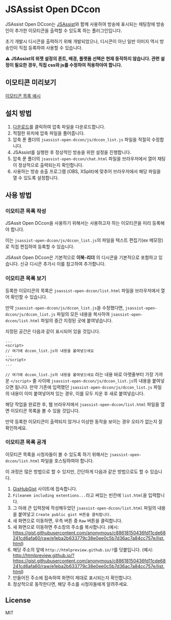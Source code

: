 JSAssist Open DCcon
===

JSAssist Open DCcon는 [JSAssist](http://js-almighty.com/jsassist/)와 함께 사용하여 방송에 표시되는 채팅창에 방송인이 추가한 이모티콘을 출력할 수 있도록 하는 플러그인입니다.

초기 개발시 디시콘을 출력하기 위해 개발되었으나, 디시콘이 아닌 일반 이미지 역시 방송인이 직접 등록하여 사용할 수 있습니다.

:warning: **JSAssist의 위젯 설정의 폰트, 배경, 플랫폼 선택은 현재 동작하지 않습니다. 관련 설정이 필요한 경우, 직접 css와 js를 수정하여 적용하야여 합니다.**

## 이모티콘 미리보기

[이모티콘 목록 예시](http://htmlpreview.github.io/?https://gist.githubusercontent.com/anonymous/c88618150436fd11cde68241cd6afa60/raw/e1eba2b633779c38e0ee0c5b7d36ac7a84cc757e/list.html)

## 설치 방법

1. [다운로드](https://github.com/rishubil/jsassist-open-dccon/archive/master.zip)를 클릭하여 압축 파일을 다운로드합니다.
2. 적절한 위치에 압축 파일을 풀어줍니다.
3. 압축 푼 폴더의 `jsassist-open-dccon/js/dccon_list.js` 파일을 적절히 수정합니다.
4. JSAssist를 실행한 후 정상적인 방송을 위한 설정을 진행합니다.
5. 압축 푼 폴더의 `jsassist-open-dccon/chat.html` 파일을 브라우저에서 열어 채팅이 정상적으로 출력되는지 확인합니다.
6. 사용하는 방송 송출 프로그램 (OBS, XSplit)에 맞추어 브라우저에서 해당 파일을 열 수 있도록 설정합니다.

## 사용 방법

### 이모티콘 목록 작성

JSAssit Open DCcon을 사용하기 위해서는 사용하고자 하는 이모티콘을 미리 등록해야 합니다.

이는 `jsassist-open-dccon/js/dccon_list.js`의 파일을 텍스트 편집기(ex 메모장)로 직접 편집하여 등록할 수 있습니다.

JSAssit Open DCcon은 기본적으로 **이북-리더** 의 디시콘을 기본적으로 포함하고 있습니다. 신규 디시콘 추가시 이를 참고하여 추가합니다.

### 이모티콘 목록 보기

등록한 이모티콘의 목록은 `jsassist-open-dccon/list.html` 파일을 브라우저에서 열어 확인할 수 있습니다.

만약 `jsassist-open-dccon/js/dccon_list.js`을 수정했다면, `jsassist-open-dccon/js/dccon_list.js` 파일의 모든 내용을 복사하여
`jsassist-open-dccon/list.html` 파일의 중간 지정된 곳에 붙여넣습니다.

지정된 공간은 다음과 같이 표시되어 있을 것입니다.

```
...
<script>
// 여기에 dccon_list.js의 내용을 붙여넣으세요
...
</script>
...
```

`// 여기에 dccon_list.js의 내용을 붙여넣으세요` 라는 내용 바로 아랫줄부터 가장 가까운 `</script>` 줄 사이에 `jsassist-open-dccon/js/dccon_list.js`의 내용을 붙여넣으면 됩니다. 만약 기존에 입력했던 `jsassist-open-dccon/js/dccon_list.js` 파일의 내용이 이미 붙여넣어져 있는 경우, 이를 모두 지운 후 새로 붙여넣습니다.

해당 작업을 완료한 후, 웹 브라우저에서 `jsassist-open-dccon/list.html` 파일을 열면 이모티콘 목록을 볼 수 있을 것입니다.

만약 등록한 이모티콘이 출력되지 않거나 이상한 동작을 보이는 경우 오타가 없는지 잘 확인하세요.

### 이모티콘 목록 공개

이모티콘 목록을 시청자들이 볼 수 있도록 하기 위해서는 `jsassist-open-dccon/list.html` 파일을 호스팅하여야 합니다.

이 과정은 많은 방법으로 할 수 있지만, 간단하게 다음과 같은 방법으로도 할 수 있습니다.

1. [GisHubGist](https://gist.github.com/) 사이트에 접속합니다.
2. `Fileanem including extentions...`라고 써있는 빈칸에 `list.html`을 입력합니다.
3. 그 아래 큰 입력창에 작성해두었던 `jsassist-open-dccon/list.html` 파일의 내용을 붙여넣고 `Create public gist 버튼을 클릭합니다.`
4. 새 화면으로 이동하면, 우측 버튼 중 `Raw` 버튼을 클릭합니다.
5. 새 화면으로 이동하면 주소창의 주소를 복사합니다. (예시: https://gist.githubusercontent.com/anonymous/c88618150436fd11cde68241cd6afa60/raw/e1eba2b633779c38e0ee0c5b7d36ac7a84cc757e/list.html)
6. 해당 주소의 앞에 `http://htmlpreview.github.io/?`를 덧붙입니다. (예시: http://htmlpreview.github.io/?https://gist.githubusercontent.com/anonymous/c88618150436fd11cde68241cd6afa60/raw/e1eba2b633779c38e0ee0c5b7d36ac7a84cc757e/list.html)
7. 만들어진 주소에 접속하여 화면이 제대로 표시되는지 확인합니다.
8. 정상적으로 동작한다면, 해당 주소를 시청자들에게 알려주세요.

## License

MIT
